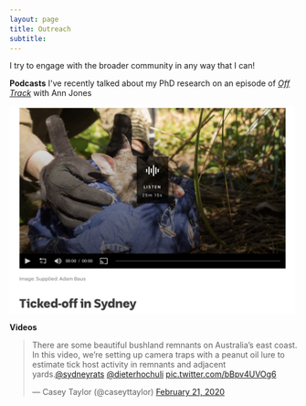 ```yaml
---
layout: page
title: Outreach
subtitle: 
---
```

I try to engage with the broader community in any way that I can!

**Podcasts**
I've recently talked about my PhD research on an episode of [_Off Track_](https://www.abc.net.au/radionational/programs/offtrack/bandicoots-and-ticks/13513134) with Ann Jones

<img src="/images/Off track screenshot.png" width="500" height="365" align="center">

**Videos**

<blockquote class="twitter-tweet"><p lang="en" dir="ltr">There are some beautiful bushland remnants on Australia’s east coast. In this video, we’re setting up camera traps with a peanut oil lure to estimate tick host activity in remnants and adjacent yards.<a href="https://twitter.com/sydneyrats?ref_src=twsrc%5Etfw">@sydneyrats</a> <a href="https://twitter.com/dieterhochuli?ref_src=twsrc%5Etfw">@dieterhochuli</a> <a href="https://t.co/bBpv4UVOg6">pic.twitter.com/bBpv4UVOg6</a></p>&mdash; Casey Taylor (@caseyttaylor) <a href="https://twitter.com/caseyttaylor/status/1230722334295654403?ref_src=twsrc%5Etfw">February 21, 2020</a></blockquote> <script async src="https://platform.twitter.com/widgets.js" charset="utf-8"></script>

